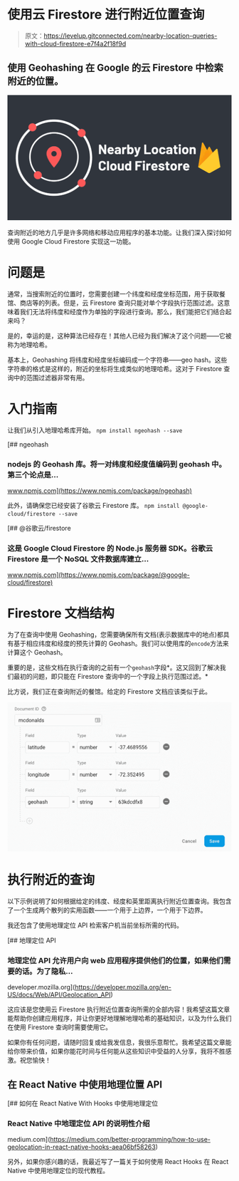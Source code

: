# 使用云 Firestore 进行附近位置查询

> 原文：<https://levelup.gitconnected.com/nearby-location-queries-with-cloud-firestore-e7f4a2f18f9d>

## 使用 Geohashing 在 Google 的云 Firestore 中检索附近的位置。

![](img/eec8805cbc344734382cfa8d015663db.png)

查询附近的地方几乎是许多网络和移动应用程序的基本功能。让我们深入探讨如何使用 Google Cloud Firestore 实现这一功能。

# 问题是

通常，当搜索附近的位置时，您需要创建一个纬度和经度坐标范围，用于获取餐馆、商店等的列表。但是，云 Firestore 查询只能对单个字段执行范围过滤。这意味着我们无法将纬度和经度作为单独的字段进行查询。那么，我们能把它们结合起来吗？

是的，幸运的是，这种算法已经存在！其他人已经为我们解决了这个问题——它被称为地理哈希。

基本上，Geohashing 将纬度和经度坐标编码成一个字符串——geo hash。这些字符串的格式是这样的，附近的坐标将生成类似的地理哈希。这对于 Firestore 查询中的范围过滤器非常有用。

# 入门指南

让我们从引入地理哈希库开始。
`npm install ngeohash --save`

[](https://www.npmjs.com/package/ngeohash) [## ngeohash

### nodejs 的 Geohash 库。将一对纬度和经度值编码到 geohash 中。第三个论点是…

www.npmjs.com](https://www.npmjs.com/package/ngeohash) 

此外，请确保您已经安装了谷歌云 Firestore 库。
`npm install @google-cloud/firestore --save`

[](https://www.npmjs.com/package/@google-cloud/firestore) [## @谷歌云/firestore

### 这是 Google Cloud Firestore 的 Node.js 服务器 SDK。谷歌云 Firestore 是一个 NoSQL 文件数据库建立…

www.npmjs.com](https://www.npmjs.com/package/@google-cloud/firestore) 

# Firestore 文档结构

为了在查询中使用 Geohashing，您需要确保所有文档(表示数据库中的地点)都具有基于相应纬度和经度的预先计算的 Geohash。我们可以使用库的`encode`方法来计算这个 Geohash。

重要的是，这些文档在执行查询的之前有一个`geohash`字段*。这又回到了解决我们最初的问题，即只能在 Firestore 查询中的一个字段上执行范围过滤。*

比方说，我们正在查询附近的餐馆。给定的 Firestore 文档应该类似于此。

![](img/584a53992585234966e8fc8686e9d475.png)

# 执行附近的查询

以下示例说明了如何根据给定的纬度、经度和英里距离执行附近位置查询。我包含了一个生成两个散列的实用函数——一个用于上边界，一个用于下边界。

我还包含了使用地理定位 API 检索客户机当前坐标所需的代码。

[](https://developer.mozilla.org/en-US/docs/Web/API/Geolocation_API) [## 地理定位 API

### 地理定位 API 允许用户向 web 应用程序提供他们的位置，如果他们需要的话。为了隐私…

developer.mozilla.org](https://developer.mozilla.org/en-US/docs/Web/API/Geolocation_API) 

这应该是您使用云 Firestore 执行附近位置查询所需的全部内容！我希望这篇文章能帮助你创建应用程序，并让你更好地理解地理哈希的基础知识，以及为什么我们在使用 Firestore 查询时需要使用它。

如果你有任何问题，请随时回复或给我发信息，我很乐意帮忙。我希望这篇文章能给你带来价值，如果你能花时间与任何能从这些知识中受益的人分享，我将不胜感激。祝您愉快！

## 在 React Native 中使用地理位置 API

[](https://medium.com/better-programming/how-to-use-geolocation-in-react-native-hooks-aea06bf58263) [## 如何在 React Native With Hooks 中使用地理定位

### React Native 中地理定位 API 的说明性介绍

medium.com](https://medium.com/better-programming/how-to-use-geolocation-in-react-native-hooks-aea06bf58263) 

另外，如果你感兴趣的话，我最近写了一篇关于如何使用 React Hooks 在 React Native 中使用地理定位的现代教程。